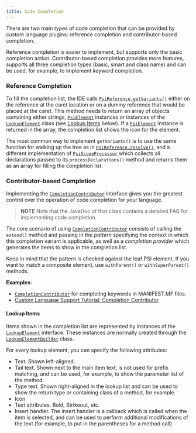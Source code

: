 ```yaml
---
title: Code Completion
---
```

<!-- Copyright 2000-2020 JetBrains s.r.o. and other contributors. Use of this source code is governed by the Apache 2.0 license that can be found in the LICENSE file. -->

There are two main types of code completion that can be provided by custom language plugins: reference completion and contributor-based completion.

Reference completion is easier to implement, but supports only the basic completion action.
Contributor-based completion provides more features, supports all three completion types (basic, smart and class name) and can be used, for example, to implement keyword completion.

### Reference Completion

To fill the completion list, the IDE calls
[`PsiReference.getVariants()`](upsource:///platform/core-api/src/com/intellij/psi/PsiReference.java)
either on the reference at the caret location or on a dummy reference that would be placed at the caret.
This method needs to return an array of objects containing either strings,
[`PsiElement`](upsource:///platform/core-api/src/com/intellij/psi/PsiElement.java)
instances or instances of the
[`LookupElement`](upsource:///platform/analysis-api/src/com/intellij/codeInsight/lookup/LookupElement.java)
class (see [Lookup Items](#lookup-items) below).
If a
[`PsiElement`](upsource:///platform/core-api/src/com/intellij/psi/PsiElement.java)
instance is returned in the array, the completion list shows the icon for the element.

The most common way to implement `getVariants()` is to use the same function for walking up the tree as in
[`PsiReference.resolve()`](upsource:///platform/core-api/src/com/intellij/psi/PsiReference.java),
and a different implementation of
[`PsiScopeProcessor`](upsource:///platform/core-api/src/com/intellij/psi/scope/PsiScopeProcessor.java)
which collects all declarations passed to its `processDeclarations()` method and returns them as an array for filling the completion list.

### Contributor-based Completion

Implementing the
[`CompletionContributor`](upsource:///platform/analysis-api/src/com/intellij/codeInsight/completion/CompletionContributor.java)
interface gives you the greatest control over the operation of code completion for your language.

> **NOTE** Note that the JavaDoc of that class contains a detailed FAQ for implementing code completion.

The core scenario of using
[`CompletionContributor`](upsource:///platform/analysis-api/src/com/intellij/codeInsight/completion/CompletionContributor.java)
consists of calling the `extend()` method and passing in the *pattern* specifying the context in which this completion variant is applicable, as well as a *completion provider* which generates the items to show in the completion list.

Keep in mind that the pattern is checked against the leaf PSI element. If you
want to match a composite element, use `withParent()` or `withSuperParent()`
methods.

**Examples**:
- [`CompletionContributor`](https://github.com/JetBrains/intellij-plugins/blob/master/osmorc/src/org/osmorc/manifest/completion/OsgiManifestCompletionContributor.java)
for completing keywords in MANIFEST.MF files.
- [Custom Language Support Tutorial: Completion Contributor](/tutorials/custom_language_support/completion_contributor.md)



#### Lookup Items
Items shown in the completion list are represented by instances of the
[`LookupElement`](upsource:///platform/analysis-api/src/com/intellij/codeInsight/lookup/LookupElement.java)
interface.
These instances are normally created through the
[`LookupElementBuilder`](upsource:///platform/analysis-api/src/com/intellij/codeInsight/lookup/LookupElementBuilder.java)
class.

For every lookup element, you can specify the following attributes:

* Text. Shown left-aligned.
* Tail text. Shown next to the main item text, is not used for prefix matching, and can be used, for example, to show the parameter list of the method. 
* Type text. Shown right-aligned in the lookup list and can be used to show the return type or containing class of a method, for example.
* Icon
* Text attributes. Bold, Strikeout, etc.
* Insert handler. The insert handler is a callback which is called when the item is selected, and can be used to perform additional modifications of the text (for example, to put in the parentheses for a method call)

